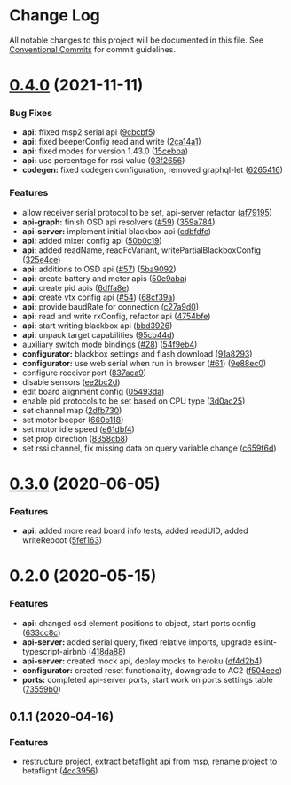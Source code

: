 # Change Log

All notable changes to this project will be documented in this file.
See [Conventional Commits](https://conventionalcommits.org) for commit guidelines.

# [0.4.0](https://github.com/freshollie/fresh-configurator/compare/@betaflight/api@0.3.0...@betaflight/api@0.4.0) (2021-11-11)


### Bug Fixes

* **api:** ffixed msp2 serial api ([9cbcbf5](https://github.com/freshollie/fresh-configurator/commit/9cbcbf583e3bdad4de8b607e00d64d812455e7ba))
* **api:** fixed beeperConfig read and write ([2ca14a1](https://github.com/freshollie/fresh-configurator/commit/2ca14a15ca4754f7a910f937451d8775afa31dc8))
* **api:** fixed modes for version 1.43.0 ([15cebba](https://github.com/freshollie/fresh-configurator/commit/15cebbaa65a6c67ba1430f0e53b301fecf491258))
* **api:** use percentage for rssi value ([03f2656](https://github.com/freshollie/fresh-configurator/commit/03f26569c5a54de7cb8def6c7027b3b876bcaf4a))
* **codegen:** fixed codegen configuration, removed graphql-let ([6265416](https://github.com/freshollie/fresh-configurator/commit/6265416c998b5a2110acb3b5b300f450340afe74))


### Features

* allow receiver serial protocol to be set, api-server refactor ([af79195](https://github.com/freshollie/fresh-configurator/commit/af79195ce4c386a71bf945114d4eb4ada4d5301f))
* **api-graph:** finish OSD api resolvers ([#59](https://github.com/freshollie/fresh-configurator/issues/59)) ([359a784](https://github.com/freshollie/fresh-configurator/commit/359a7843c5bba6978d75a715ba81fb22216f94f8))
* **api-server:** implement initial blackbox api ([cdbfdfc](https://github.com/freshollie/fresh-configurator/commit/cdbfdfc1b2953051e4de3182aa76545fb921876d))
* **api:** added mixer config api ([50b0c19](https://github.com/freshollie/fresh-configurator/commit/50b0c1923d5f125d7d4359228853448c9b1c04c5))
* **api:** added readName, readFcVariant, writePartialBlackboxConfig ([325e4ce](https://github.com/freshollie/fresh-configurator/commit/325e4ce07bfedcb77046a46ca8fce14cf111027f))
* **api:** additions to OSD api ([#57](https://github.com/freshollie/fresh-configurator/issues/57)) ([5ba9092](https://github.com/freshollie/fresh-configurator/commit/5ba909285ad4f0f7911f935672106bd8b3203887))
* **api:** create battery and meter apis ([50e9aba](https://github.com/freshollie/fresh-configurator/commit/50e9abaf3b091e8f6e21c6d70ff0c3ec2ebde5db))
* **api:** create pid apis ([6dffa8e](https://github.com/freshollie/fresh-configurator/commit/6dffa8e18238f32cb4498c86624858436c49bdc6))
* **api:** create vtx config api ([#54](https://github.com/freshollie/fresh-configurator/issues/54)) ([68cf39a](https://github.com/freshollie/fresh-configurator/commit/68cf39ac82baf217016d0381f8f7be96de1533c5))
* **api:** provide baudRate for connection ([c27a9d0](https://github.com/freshollie/fresh-configurator/commit/c27a9d0ef8fa4265075ea206253003e4db41132a))
* **api:** read and write rxConfig, refactor api ([4754bfe](https://github.com/freshollie/fresh-configurator/commit/4754bfe2c995803db1f4f2037aba72f98d92f945))
* **api:** start writing blackbox api ([bbd3926](https://github.com/freshollie/fresh-configurator/commit/bbd39266348b26610898dad304b1388a1304639f))
* **api:** unpack target capabilities ([95cb44d](https://github.com/freshollie/fresh-configurator/commit/95cb44df8d9d5d1b693edde218c8e91d1af42614))
* auxiliary switch mode bindings ([#28](https://github.com/freshollie/fresh-configurator/issues/28)) ([54f9eb4](https://github.com/freshollie/fresh-configurator/commit/54f9eb45d18e21830e38026d168aa5d45e4068e0))
* **configurator:** blackbox settings and flash download ([91a8293](https://github.com/freshollie/fresh-configurator/commit/91a8293ae5685fef143e47cb22efeb26029c707a))
* **configurator:** use web serial when run in browser ([#61](https://github.com/freshollie/fresh-configurator/issues/61)) ([9e88ec0](https://github.com/freshollie/fresh-configurator/commit/9e88ec04e4dea8d8686d273357545cb586060901))
* configure receiver port ([837aca9](https://github.com/freshollie/fresh-configurator/commit/837aca952ca003bf43d2e60437fac50c1ebc40f9))
* disable sensors ([ee2bc2d](https://github.com/freshollie/fresh-configurator/commit/ee2bc2de349e645c9f333585eb161c028c4a3132))
* edit board alignment config ([05493da](https://github.com/freshollie/fresh-configurator/commit/05493daba3aa2837eb48687868144f74bc781c3c))
* enable pid protocols to be set based on CPU type ([3d0ac25](https://github.com/freshollie/fresh-configurator/commit/3d0ac2506e9ae3e08790d89d7fae39bd76a369db))
* set channel map ([2dfb730](https://github.com/freshollie/fresh-configurator/commit/2dfb7303851248dcf4ae6f8d1d033d9c363a1b71))
* set motor beeper ([660b118](https://github.com/freshollie/fresh-configurator/commit/660b11867b64b1f758151246b79a48ffaa20d7ad))
* set motor idle speed ([e61dbf4](https://github.com/freshollie/fresh-configurator/commit/e61dbf4489c787ef2431d25680cc8236111cf8e1))
* set prop direction ([8358cb8](https://github.com/freshollie/fresh-configurator/commit/8358cb8b247ddba940e60cba800852ee895b722a))
* set rssi channel, fix missing data on query variable change ([c659f6d](https://github.com/freshollie/fresh-configurator/commit/c659f6de1ec7e50f849be5ff5ee1ddf120f590ab))





# [0.3.0](https://github.com/freshollie/fresh-configurator/tree/master/packages/api/compare/@betaflight/api@0.2.0...@betaflight/api@0.3.0) (2020-06-05)


### Features

* **api:** added more read board info tests, added readUID, added writeReboot ([5fef163](https://github.com/freshollie/fresh-configurator/tree/master/packages/api/commit/5fef163d7db9dbb6923ddf7e2d2767b924d17a48))





# 0.2.0 (2020-05-15)


### Features

* **api:** changed osd element positions to object, start ports config ([633cc8c](https://github.com/freshollie/fresh-configurator/tree/master/packages/api/commit/633cc8cc312f3c414ff6a43362f477ea397bfa97))
* **api-server:** added serial query, fixed relative imports, upgrade eslint-typescript-airbnb ([418da88](https://github.com/freshollie/fresh-configurator/tree/master/packages/api/commit/418da881d80f04f8cd78f9f138fecb725845e6f9))
* **api-server:** created mock api, deploy mocks to heroku ([df4d2b4](https://github.com/freshollie/fresh-configurator/tree/master/packages/api/commit/df4d2b456d6dac1147b5f8732eda5e383dcb8af4))
* **configurator:** created reset functionality, downgrade to AC2 ([f504eee](https://github.com/freshollie/fresh-configurator/tree/master/packages/api/commit/f504eee0f0c2f997296637da4ec13cddadfa8cdb))
* **ports:** completed api-server ports, start work on ports settings table ([73559b0](https://github.com/freshollie/fresh-configurator/tree/master/packages/api/commit/73559b01cbfe49d80ac165139859933e0175f8a9))



## 0.1.1 (2020-04-16)


### Features

* restructure project, extract betaflight api from msp, rename project to betaflight ([4cc3956](https://github.com/freshollie/fresh-configurator/tree/master/packages/api/commit/4cc39561a28af15d75eadc64bdc025dbd664f8e5))
